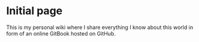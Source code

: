 # Initial page

This is my personal wiki where I share everything I know about this world in form of an online GitBook hosted on GitHub.

